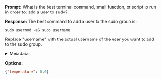 **Prompt:**
What is the best terminal command, small function, or script to run in order to: add a user to sudo?


**Response:**
The best command to add a user to the sudo group is:

```
sudo usermod -aG sudo username
```

Replace "username" with the actual username of the user you want to add to the sudo group.

<details><summary>Metadata</summary>

- Duration: 2696 ms
- Datetime: 2023-09-09T13:26:02.830626
- Model: gpt-3.5-turbo-0613

</details>

**Options:**
```json
{"temperature": 0.0}
```

